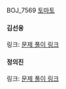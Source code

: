 BOJ_7569 [토마토](https://www.acmicpc.net/problem/7569)<br>

#### 김선웅
링크: [문제 풀이 링크](https://github.com/dnd2dnd/coding-test/blob/092f0ca252e9b3adc5c6f8f18548919b0aff54a9/src/com/solution/baekjoon/dfsbfs/BOJ7569.java)

#### 정의진
링크: [문제 풀이 링크]()
